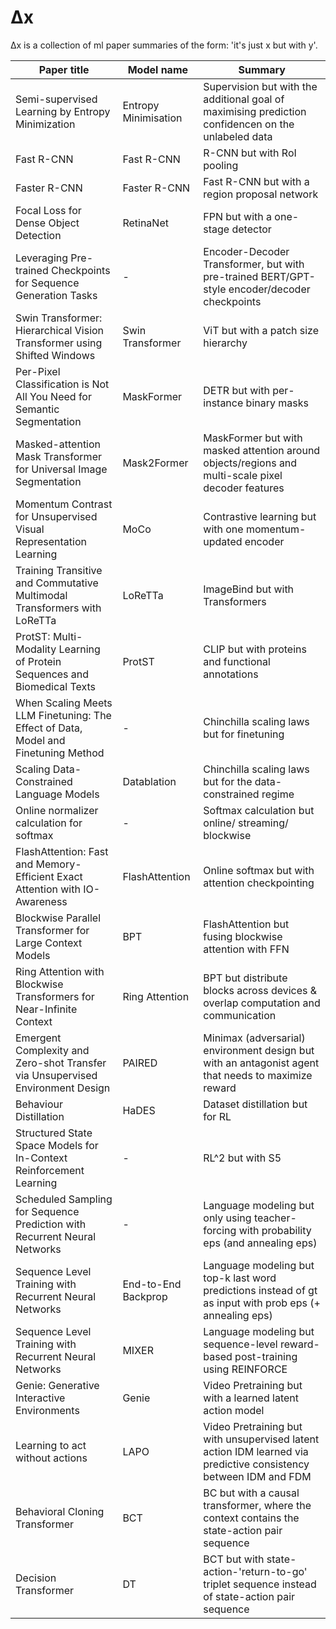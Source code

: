 # Δx
Δx is a collection of ml paper summaries of the form: 'it's just x but with y'.

| Paper title                                                                        | Model name           | Summary                                                                                                          |
|------------------------------------------------------------------------------------|----------------------|------------------------------------------------------------------------------------------------------------------|
| Semi-supervised Learning by Entropy Minimization                                   | Entropy Minimisation | Supervision but with the additional goal of maximising prediction confidencen on the unlabeled data              |
| Fast R-CNN                                                                         | Fast R-CNN           | R-CNN but with RoI pooling                                                                                       |
| Faster R-CNN                                                                       | Faster R-CNN         | Fast R-CNN but with a region proposal network                                                                    |
| Focal Loss for Dense Object Detection                                              | RetinaNet            | FPN but with a one-stage detector                                                                                |
| Leveraging Pre-trained Checkpoints for Sequence Generation Tasks                   | -                    | Encoder-Decoder Transformer, but with pre-trained BERT/GPT-style encoder/decoder checkpoints                     |
| Swin Transformer: Hierarchical Vision Transformer using Shifted Windows            | Swin Transformer     | ViT but with a patch size hierarchy                                                                              |
| Per-Pixel Classification is Not All You Need for Semantic Segmentation             | MaskFormer           | DETR but with per-instance binary masks                                                                          |
| Masked-attention Mask Transformer for Universal Image Segmentation                 | Mask2Former          | MaskFormer but with masked attention around objects/regions and multi-scale pixel decoder features               |
| Momentum Contrast for Unsupervised Visual Representation Learning                  | MoCo                 | Contrastive learning but with one momentum-updated encoder                                                       |
| Training Transitive and Commutative Multimodal Transformers with LoReTTa           | LoReTTa              | ImageBind but with Transformers                                                                                  |
| ProtST: Multi-Modality Learning of Protein Sequences and Biomedical Texts          | ProtST               | CLIP but with proteins and functional annotations                                                                |
| When Scaling Meets LLM Finetuning: The Effect of Data, Model and Finetuning Method | -                    | Chinchilla scaling laws but for finetuning                                                                       |
| Scaling Data-Constrained Language Models                                           | Datablation          | Chinchilla scaling laws but for the data-constrained regime                                                      |
| Online normalizer calculation for softmax                                          | -                    | Softmax calculation but online/ streaming/ blockwise                                                             |
| FlashAttention: Fast and Memory-Efficient Exact Attention with IO-Awareness        | FlashAttention       | Online softmax but with attention checkpointing                                                                  |
| Blockwise Parallel Transformer for Large Context Models                            | BPT                  | FlashAttention but fusing blockwise attention with FFN                                                           |
| Ring Attention with Blockwise Transformers for Near-Infinite Context               | Ring Attention       | BPT but distribute blocks across devices & overlap computation and communication                                 |
| Emergent Complexity and Zero-shot Transfer via Unsupervised Environment Design     | PAIRED               | Minimax (adversarial) environment design but with an antagonist agent that needs to maximize reward              |
| Behaviour Distillation                                                             | HaDES                | Dataset distillation but for RL                                                                                  |
| Structured State Space Models for In-Context Reinforcement Learning                | -                    | RL^2 but with S5                                                                                                 |
| Scheduled Sampling for Sequence Prediction with Recurrent Neural Networks          | -                    | Language modeling but only using teacher-forcing with probability eps (and annealing eps)                        |
| Sequence Level Training with Recurrent Neural Networks                             | End-to-End Backprop  | Language modeling but top-k last word predictions instead of gt as input with prob eps (+ annealing eps)         |
| Sequence Level Training with Recurrent Neural Networks                             | MIXER                | Language modeling but sequence-level reward-based post-training using REINFORCE                                  |
| Genie: Generative Interactive Environments                                         | Genie                | Video Pretraining but with a learned latent action model                                                         |
| Learning to act without actions                                                    | LAPO                 | Video Pretraining but with unsupervised latent action IDM learned via predictive consistency between IDM and FDM |
| Behavioral Cloning Transformer                                                     | BCT                  | BC but with a causal transformer, where the context contains the state-action pair sequence                      |
| Decision Transformer                                                               | DT                   | BCT but with state-action-'return-to-go' triplet sequence instead of state-action pair sequence                  |

